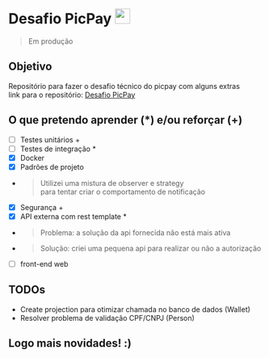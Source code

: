 # Desafio PicPay <img src="https://github.com/davimc/picpay/assets/18607432/07958acf-601e-4929-92f6-08910cdcb0dd" style="width:30px;"/>
> Em produção

## Objetivo
Repositório para fazer o desafio técnico do picpay com alguns extras  
link para o repositório: [Desafio PicPay](https://github.com/PicPay/picpay-desafio-backend)

## O que pretendo aprender (*) e/ou reforçar (+)
- [ ] Testes unitários +
- [ ] Testes de integração *
- [x] Docker
- [x] Padrões de projeto
- > Utilizei uma mistura de observer e strategy  
para tentar criar o comportamento de notificação
- [x] Segurança +
- [x] API externa com rest template * 
- > Problema: a solução da api fornecida não está mais ativa
- > Solução: criei uma pequena api para realizar ou não a autorização
- [ ] front-end web

## TODOs
- Create projection para otimizar chamada no banco de dados (Wallet)
- Resolver problema de validação CPF/CNPJ (Person)
## Logo mais novidades! :)
